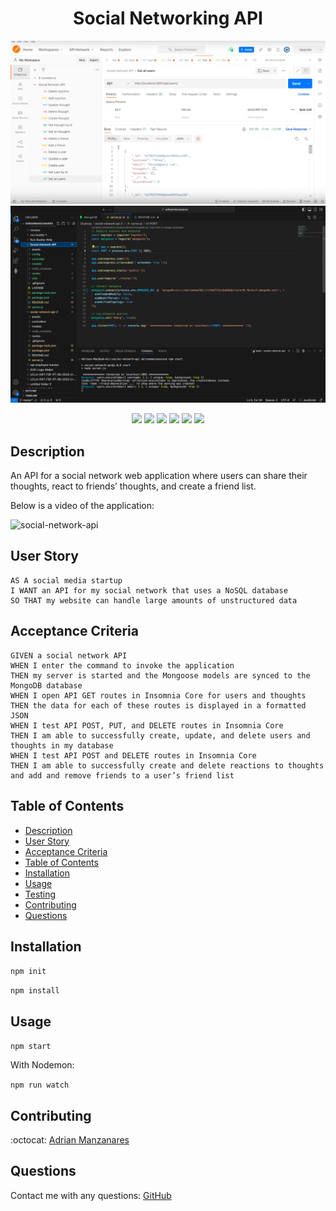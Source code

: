 <h1 align="center"> Social Networking API </h1>
   <img src="./assets/Screen Shot 2023-10-23 at 10.28.47 PM.png" />
    <img src="./assets/Screen Shot 2023-10-23 at 10.28.10 PM.png" />
    
<p align="center">
    <img src="https://img.shields.io/badge/javascript-yellow" />
    <img src="https://img.shields.io/badge/express-orange" />
    <img src="https://img.shields.io/badge/MongoDB-blue"  />
    <img src="https://img.shields.io/badge/mongoose-red"  />
    <img src="https://img.shields.io/badge/moment-blue"  />
    <img src="https://img.shields.io/badge/nodemon-green" />
</p>
   
## Description

 An API for a social network web application where users can share their thoughts, react to friends’ thoughts, and create a friend list.
  
 Below is a video of the application:
  
![social-network-api](./assets/users.gif)

## User Story

```
AS A social media startup
I WANT an API for my social network that uses a NoSQL database
SO THAT my website can handle large amounts of unstructured data
```

## Acceptance Criteria

```
GIVEN a social network API
WHEN I enter the command to invoke the application
THEN my server is started and the Mongoose models are synced to the MongoDB database
WHEN I open API GET routes in Insomnia Core for users and thoughts
THEN the data for each of these routes is displayed in a formatted JSON
WHEN I test API POST, PUT, and DELETE routes in Insomnia Core
THEN I am able to successfully create, update, and delete users and thoughts in my database
WHEN I test API POST and DELETE routes in Insomnia Core
THEN I am able to successfully create and delete reactions to thoughts and add and remove friends to a user’s friend list
```
   
## Table of Contents
- [Description](#description)
- [User Story](#user-story)
- [Acceptance Criteria](#acceptance-criteria)
- [Table of Contents](#table-of-contents)
- [Installation](#installation)
- [Usage](#usage)
- [Testing](#testing)
- [Contributing](#contributing)
- [Questions](#questions)

## Installation  
  
`npm init`

`npm install`
  
## Usage  
  
`npm start`

With Nodemon:

`npm run watch`

## Contributing
:octocat: [Adrian Manzanares](https://github.com/Adrianman562)

## Questions
Contact me with any questions: [GitHub](https://github.com/Adrianman562)<br />
